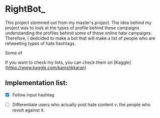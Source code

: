 # RightBot_

This project stemmed out from my master's project. The idea behind my project was to look at the types of profile behind these campaigns understanding the profiles behind some of these online hate campaigns.
Therefore, I dedcided to make a bot that will make a list of people who are retweeting types of hate hashtags. 


Some of 

If you want to check my lists, you can check them on [Kaggle] (https://www.kaggle.com/kanishkkaran)


## Implementation list:

- [x] Follow input hashtag
- [ ] Differentiate users who actually post hate content v. the people who revolt against it. 





